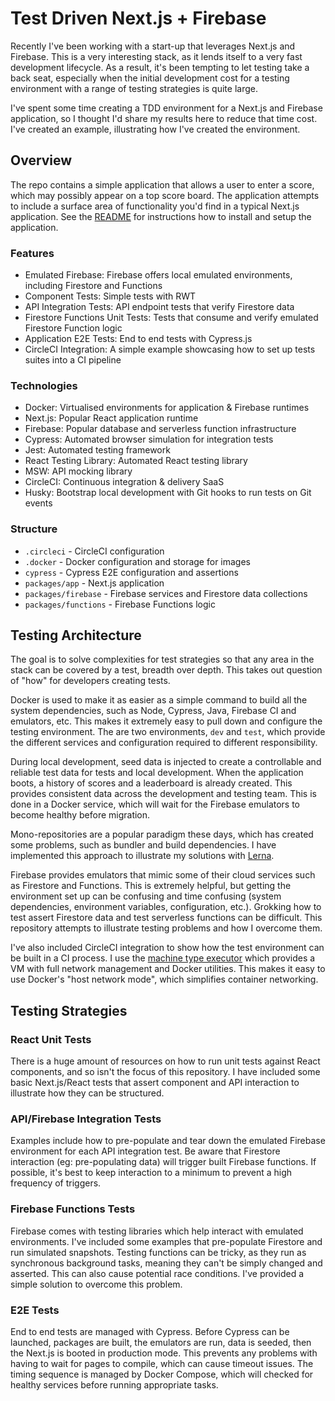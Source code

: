 # Test Driven Next.js + Firebase

Recently I've been working with a start-up that leverages Next.js and Firebase. This is a very interesting stack, as it lends itself to a very fast development lifecycle. As a result, it's been tempting to let testing take a back seat, especially when the initial development cost for a testing environment with a range of testing strategies is quite large.

I've spent some time creating a TDD environment for a Next.js and Firebase application, so I thought I'd share my results here to reduce that time cost. I've created an example, illustrating how I've created the environment.

## Overview

The repo contains a simple application that allows a user to enter a score, which may possibly appear on a top score board. The application attempts to include a surface area of functionality you'd find in a typical Next.js application. See the [README](https://github.com/ellioseven/next-firebase-testing/blob/master/README.md) for instructions how to install and setup the application.

### Features

- Emulated Firebase: Firebase offers local emulated environments, including Firestore and Functions
- Component Tests: Simple tests with RWT
- API Integration Tests: API endpoint tests that verify Firestore data
- Firestore Functions Unit Tests: Tests that consume and verify emulated Firestore Function logic
- Application E2E Tests: End to end tests with Cypress.js
- CircleCI Integration: A simple example showcasing how to set up tests suites into a CI pipeline

### Technologies

- Docker: Virtualised environments for application & Firebase runtimes
- Next.js: Popular React application runtime
- Firebase: Popular database and serverless function infrastructure
- Cypress: Automated browser simulation for integration tests
- Jest: Automated testing framework
- React Testing Library: Automated React testing library
- MSW: API mocking library
- CircleCI: Continuous integration & delivery SaaS
- Husky: Bootstrap local development with Git hooks to run tests on Git events

### Structure

- `.circleci` - CircleCI configuration
- `.docker` - Docker configuration and storage for images
- `cypress` - Cypress E2E configuration and assertions
- `packages/app` - Next.js application
- `packages/firebase` - Firebase services and Firestore data collections
- `packages/functions` - Firebase Functions logic

## Testing Architecture

The goal is to solve complexities for test strategies so that any area in the stack can be covered by a test, breadth over depth. This takes out question of "how" for developers creating tests.

Docker is used to make it as easier as a simple command to build all the system dependencies, such as Node, Cypress, Java, Firebase CI and emulators, etc. This makes it extremely easy to pull down and configure the testing environment. The are two environments, `dev` and `test`, which provide the different services and configuration required to different responsibility.

During local development, seed data is injected to create a controllable and reliable test data for tests and local development. When the application boots, a history of scores and a leaderboard is already created. This provides consistent data across the development and testing team. This is done in a Docker service, which will wait for the Firebase emulators to become healthy before migration.

Mono-repositories are a popular paradigm these days, which has created some problems, such as bundler and build dependencies. I have implemented this approach to illustrate my solutions with [Lerna](https://github.com/lerna/lerna).

Firebase provides emulators that mimic some of their cloud services such as Firestore and Functions. This is extremely helpful, but getting the environment set up can be confusing and time confusing (system dependencies, environment variables, configuration, etc.). Grokking how to test assert Firestore data and test serverless functions can be difficult. This repository attempts to illustrate testing problems and how I overcome them.

I've also included CircleCI integration to show how the test environment can be built in a CI process. I use the [machine type executor](https://circleci.com/docs/2.0/executor-types/#using-machine) which provides a VM with full network management and Docker utilities. This makes it easy to use Docker's "host network mode", which simplifies container networking.

## Testing Strategies

### React Unit Tests

There is a huge amount of resources on how to run unit tests against React components, and so isn't the focus of this repository. I have included some basic Next.js/React tests that assert component and API interaction to illustrate how they can be structured.

### API/Firebase Integration Tests

Examples include how to pre-populate and tear down the emulated Firebase environment for each API integration test. Be aware that Firestore interaction (eg: pre-populating data) will trigger built Firebase functions. If possible, it's best to keep interaction to a minimum to prevent a high frequency of triggers.

### Firebase Functions Tests

Firebase comes with testing libraries which help interact with emulated environments. I've included some examples that pre-populate Firestore and run simulated snapshots. Testing functions can be tricky, as they run as synchronous background tasks, meaning they can't be simply changed and asserted. This can also cause potential race conditions. I've provided a simple solution to overcome this problem.

### E2E Tests

End to end tests are managed with Cypress. Before Cypress can be launched, packages are built, the emulators are run, data is seeded, then the Next.js is booted in production mode. This prevents any problems with having to wait for pages to compile, which can cause timeout issues. The timing sequence is managed by Docker Compose, which will checked for healthy services before running appropriate tasks.
